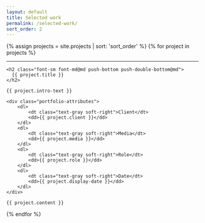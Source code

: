 ```yaml
---
layout: default
title: Selected work
permalink: /selected-work/
sort_order: 2
---
```


{% assign projects = site.projects | sort: 'sort_order' %}
{% for project in projects %}

<hr>

<div class="segment">

    <h2 class="font-sm font-md@md push-bottom push-double-bottom@md">
      {{ project.title }}
    </h2>

    {{ project.intro-text }}

    <div class="portfolio-attributes">
        <dl>
            <dt class="text-gray soft-right">Client</dt>
            <dd>{{ project.client }}</dd>
        </dl>
        <dl>
            <dt class="text-gray soft-right">Media</dt>
            <dd>{{ project.media }}</dd>
        </dl>
        <dl>
            <dt class="text-gray soft-right">Role</dt>
            <dd>{{ project.role }}</dd>
        </dl>
        <dl>
            <dt class="text-gray soft-right">Date</dt>
            <dd>{{ project.display-date }}</dd>
        </dl>
    </div>

    {{ project.content }}

</div>

{% endfor %}
